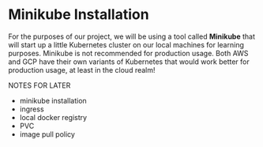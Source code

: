 # Minikube Installation
For the purposes of our project, we will be using a tool called **Minikube** that will start up a little Kubernetes cluster on our local machines for learning purposes. Minikube is not recommended for production usage. Both AWS and GCP have their own variants of Kubernetes that would work better for production usage, at least in the cloud realm!

NOTES FOR LATER
- minikube installation
- ingress
- local docker registry
- PVC
- image pull policy
